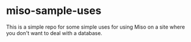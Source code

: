 miso-sample-uses
================

This is a simple repo for some simple uses for using Miso on a site where you don't want to deal with a database.